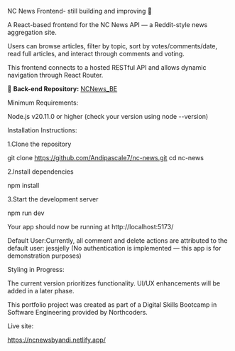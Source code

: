 NC News Frontend- still building and improving 🚧



A React-based frontend for the NC News API — a Reddit-style news aggregation site. 

Users can browse articles, filter by topic, sort by votes/comments/date, read full articles, and interact through comments and voting.

This frontend connects to a hosted RESTful API and allows dynamic navigation through React Router.

🔗 **Back-end Repository:** [NCNews_BE](https://github.com/Andipascale7/Seeding)


Minimum Requirements:

Node.js v20.11.0 or higher
(check your version using node --version)



Installation Instructions:

1.Clone the repository

git clone https://github.com/Andipascale7/nc-news.git
cd nc-news

2.Install dependencies

npm install

3.Start the development server

npm run dev

Your app should now be running at http://localhost:5173/


Default User:Currently, all comment and delete actions are attributed to the default user:
jessjelly
(No authentication is implemented — this app is for demonstration purposes)



Styling in Progress: 

The current version prioritizes functionality. UI/UX enhancements will be added in a later phase.

This portfolio project was created as part of a Digital Skills Bootcamp in Software Engineering provided by Northcoders.


Live site:

https://ncnewsbyandi.netlify.app/



